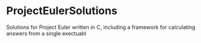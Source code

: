 # ProjectEulerSolutions
Solutions for Project Euler written in C, including a framework for calculating answers from a single exectuabl
